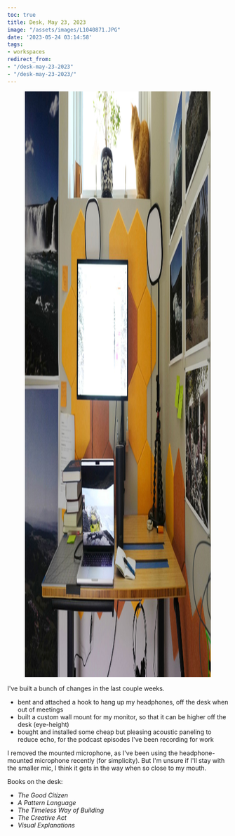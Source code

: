 ```yaml
---
toc: true
title: Desk, May 23, 2023
image: "/assets/images/L1040871.JPG"
date: '2023-05-24 03:14:58'
tags:
- workspaces
redirect_from:
- "/desk-may-23-2023"
- "/desk-may-23-2023/"
---
```


<figure class="kg-card kg-image-card kg-width-full"><img src="/assets/images/L1040871-1.JPG" class="kg-image" alt  width="2000" height="1333" ></figure>

I've built a bunch of changes in the last couple weeks.

- bent and attached a hook to hang up my headphones, off the desk when out of meetings
- built a custom wall mount for my monitor, so that it can be higher off the desk (eye-height)
- bought and installed some cheap but pleasing acoustic paneling to reduce echo, for the podcast episodes I've been recording for work

I removed the mounted microphone, as I've been using the headphone-mounted microphone recently (for simplicity). But I'm unsure if I'll stay with the smaller mic, I think it gets in the way when so close to my mouth.

Books on the desk:

- _The Good Citizen_
- _A Pattern Language_
- _The Timeless Way of Building_
- _The Creative Act_
- _Visual Explanations_
